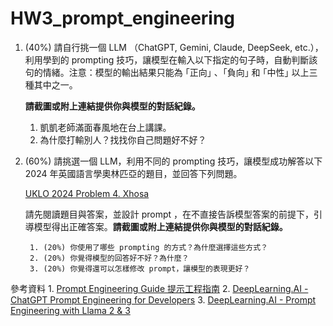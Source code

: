 # HW3_prompt_engineering

1. (40%) 請自行挑一個 LLM （ChatGPT, Gemini, Claude, DeepSeek, etc.），利用學到的 prompting 技巧，讓模型在輸入以下指定的句子時，自動判斷該句的情緒。注意：模型的輸出結果只能為 ｢正向｣ 、｢負向｣ 和 ｢中性｣ 以上三種其中之一。

    **請截圖或附上連結提供你與模型的對話紀錄。**
    1. 凱凱老師滿面春風地在台上講課。
    2. 為什麼打輸別人？找找你自己問題好不好？

2. (60%) 請挑選一個 LLM，利用不同的 prompting 技巧，讓模型成功解答以下 2024 年英國語言學奧林匹亞的題目，並回答下列問題。

    [UKLO 2024 Problem 4. Xhosa](https://drive.google.com/file/d/1jWBE-2xCoSvzdViwQIgEPndWrdrhiuLJ/view)

    請先閱讀題目與答案，並設計 prompt ，在不直接告訴模型答案的前提下，引導模型得出正確答案。**請截圖或附上連結提供你與模型的對話紀錄。**

        1. (20%) 你使用了哪些 prompting 的方式？為什麼選擇這些方式？
        2. (20%) 你覺得模型的回答好不好？為什麼？
        3. (20%) 你覺得還可以怎樣修改 prompt，讓模型的表現更好？

參考資料
    1. [Prompt Engineering Guide 提示工程指南](https://www.promptingguide.ai/zh)
    2. [DeepLearning.AI - ChatGPT Prompt Engineering for Developers](https://www.deeplearning.ai/short-courses/chatgpt-prompt-engineering-for-developers/)
    3. [DeepLearning.AI - Prompt Engineering with Llama 2 & 3](https://www.deeplearning.ai/short-courses/prompt-engineering-with-llama-2/)
